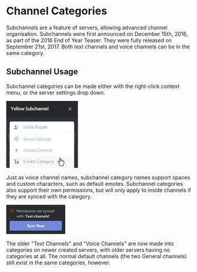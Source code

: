 <!-- TITLE: Channel Categories -->
<!-- SUBTITLE: A summary of channel categories. -->

# Channel Categories
Subchannels are a feature of servers, allowing advanced channel organisation. Subchannels were first announced on December 15th, 2016, as part of the 2016 End of Year Teaser. They were fully released on September 21st, 2017. Both text channels and voice channels can be in the same category.

## Subchannel Usage
Subchannel categories can be made either with the right-click context menu, or the server settings drop down.  

![Server settings drop down with subchannels](/uploads/qg-3-hnlj.png "Server settings drop down with subchannels")

Just as voice channel names, subchannel category names support spaces and custom characters, such as default emotes. Subchannel categories also support their own permissions, but will only apply to inside channels if they are synced with the category. 

![Sync alert](/uploads/a-8-wppaq.png "Sync alert")

The older "Text Channels" and "Voice Channels" are now made into categories on newer created servers, with older servers having no categories at all. The normal default channels (the two General channels) still exist in the same categories, however. 



